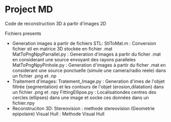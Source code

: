 # Project MD
 
Code de reconstruction 3D à partir d'images 2D

 Fichiers presents
 * Generation images à partir de fichiers STL:
           StlToMat.m : Conversion fichier stl en matrice 3D stockée en fichier .mat
           MatToPngNpyParrallel.py : Generation d'images à partir du ficher .mat en considerant une source envoyant des rayons paralleles
           MatToPngNpyPinhole.py : Generation d'images à partir du ficher .mat en considerant une source ponctuelle (simule une camera/radio reele) dans un fichier .png et .np
* Traitement d'images: 
           Tratement_Image.py : Generation d'imes de l'objet filtrée (segmentation) et les contours de l'objet (erosion,dilatation) dans un fichier .png et .npy
           FittingEllipse.py : Localisationdes centres des cercles (ellipses) dans une image et socke ces données dans un fichier.npy
* Reconstruciton 3D:
           Stereovision : methode stereovision (Geometrie epipolaire)
           Visual Hull : Methode Visual Hull
